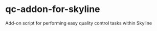 qc-addon-for-skyline
====================

Add-on script for performing easy quality control tasks within Skyline
